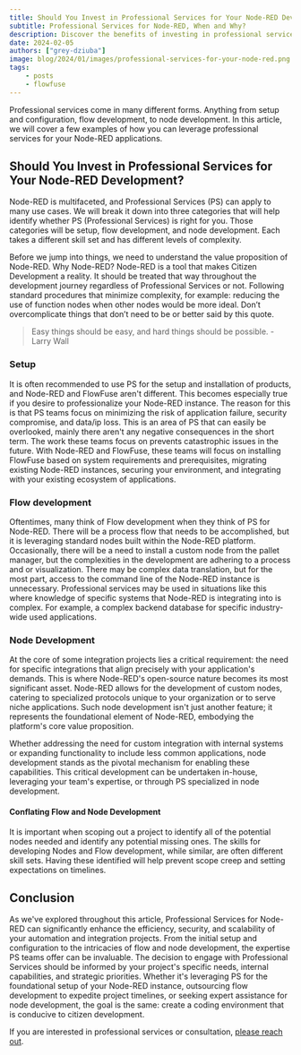 ```yaml
---
title: Should You Invest in Professional Services for Your Node-RED Development?
subtitle: Professional Services for Node-RED, When and Why?
description: Discover the benefits of investing in professional services for Node-RED development.
date: 2024-02-05
authors: ["grey-dziuba"]
image: blog/2024/01/images/professional-services-for-your-node-red.png
tags:
    - posts
    - flowfuse
---
```


Professional services come in many different forms. Anything from setup and configuration, flow development, to node development. In this article, we will cover a few examples of how you can leverage professional services for your Node-RED applications.

<!--more-->

## Should You Invest in Professional Services for Your Node-RED Development?

Node-RED is multifaceted, and Professional Services (PS) can apply to many use cases.  We will break it down into three categories that will help identify whether PS (Professional Services) is right for you. Those categories will be setup, flow development, and node development. Each takes a different skill set and has different levels of complexity.

Before we jump into things, we need to understand the value proposition of Node-RED. Why Node-RED? Node-RED is a tool that makes Citizen Development a reality. It should be treated that way throughout the development journey regardless of Professional Services or not. Following standard procedures that minimize complexity, for example: reducing the use of function nodes when other nodes would be more ideal. Don’t overcomplicate things that don’t need to be or better said by this quote.

> Easy things should be easy, and hard things should be possible. 
-Larry Wall

### Setup

It is often recommended to use PS for the setup and installation of products,
and Node-RED and FlowFuse aren't different. This becomes especially true if you
desire to professionalize your Node-RED instance. The reason for this is that PS
teams focus on minimizing the risk of application failure, security compromise,
and data/ip loss. This is an area of PS that can easily be overlooked, mainly
there aren't any negative consequences in the short term. The work these teams focus on prevents catastrophic issues in the future. With Node-RED and FlowFuse, these teams will focus on installing FlowFuse based on system requirements and prerequisites, migrating existing Node-RED instances, securing your environment, and integrating with your existing ecosystem of applications.

### Flow development

Oftentimes, many think of Flow development when they think of PS for Node-RED. There will be a process flow that needs to be accomplished, but it is leveraging standard nodes built within the Node-RED platform. Occasionally, there will be a need to install a custom node from the pallet manager, but the complexities in the development are adhering to a process and or visualization.  There may be complex data translation, but for the most part, access to the command line of the Node-RED instance is unnecessary. Professional services may be used in situations like this where knowledge of specific systems that Node-RED is integrating into is complex. For example, a complex backend database for specific industry-wide used applications.

### Node Development

At the core of some integration projects lies a critical requirement: the need for specific integrations that align precisely with your application's demands. This is where Node-RED's open-source nature becomes its most significant asset. Node-RED allows for the development of custom nodes, catering to specialized protocols unique to your organization or to serve niche applications. Such node development isn't just another feature; it represents the foundational element of Node-RED, embodying the platform's core value proposition.

Whether addressing the need for custom integration with internal systems or expanding functionality to include less common applications, node development stands as the pivotal mechanism for enabling these capabilities. This critical development can be undertaken in-house, leveraging your team's expertise, or through PS specialized in node development. 

#### Conflating Flow and Node Development

It is important when scoping out a project to identify all of the potential nodes needed and identify any potential missing ones. The skills for developing Nodes and Flow development, while similar, are often different skill sets.  Having these identified will help prevent scope creep and setting expectations on timelines.

## Conclusion

As we've explored throughout this article, Professional Services for Node-RED can significantly enhance the efficiency, security, and scalability of your automation and integration projects. From the initial setup and configuration to the intricacies of flow and node development, the expertise PS teams offer can be invaluable. The decision to engage with Professional Services should be informed by your project's specific needs, internal capabilities, and strategic priorities. Whether it's leveraging PS for the foundational setup of your Node-RED instance, outsourcing flow development to expedite project timelines, or seeking expert assistance for node development, the goal is the same: create a coding environment that is conducive to citizen development.

If you are interested in professional services or consultation, [please reach out](/professional-services/).

